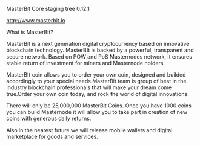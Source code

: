 MasterBit Core staging tree 0.12.1

http://www.masterbit.io

What is MasterBit?

MasterBit is a next generation digital cryptocurrency based on innovative blockchain technology. MasterBIt is backed by a powerful, transparent and secure network. Based on POW and PoS Masternodes network, it ensures stable return of investment for miners and Masternode holders.

MasterBIt coin allows you to order your own coin, designed and builded accordingly to your special needs.MasterBit team is group of best in the industry blockchain professionals that will make your dream come true.Order your own coin today, and rock the world of digital innovations.

There will only be 25,000,000 MasterBit Coins. Once you have 1000 coins you can build Masternode it will allow you to take part in creation of new coins with generous daily returns. 

Also in the nearest future we will release mobile wallets and digital marketplace for goods and services.